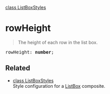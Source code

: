 [class ListBoxStyles](ListBoxStyles.md)

# rowHeight

> The height of each row in the list box.

<pre class="docgen_signature">rowHeight: <b>number</b>;</pre>

## Related

- [<!--{ref:class}-->class ListBoxStyles](ListBoxStyles.md) \
    Style configuration for a [ListBox](ListBox.md) composite.
